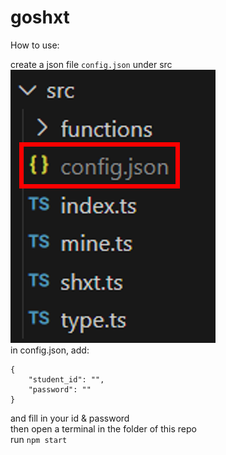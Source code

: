 # goshxt  
  
How to use:

create a json file `config.json` under src  
![alt text](https://github.com/594-666/goshxt/blob/main/demo.png?raw=true)  
in config.json, add:  
```
{
    "student_id": "",
    "password": ""
}
```
and fill in your id & password  
then open a terminal in the folder of this repo  
run `npm start`